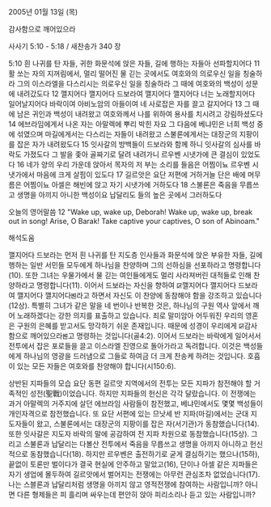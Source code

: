 2005년 01월 13일 (목)

감사함으로 깨어있으라



사사기 5:10 - 5:18 / 새찬송가 340 장


5:10 흰 나귀를 탄 자들, 귀한 화문석에 앉은 자들, 길에 행하는 자들아 선파할지어다 11 활 쏘는 자의 지꺼림에서, 멀리 떨어진 물 긷는 곳에서도 여호와의 의로우신 일을 칭술하라 그의 이스라엘을 다스리시는 의로우신 일을 칭술하라 그 때에 여호와의 백성이 성문에 내려갔도다 12 깰지어다 깰지어다 드보라여 깰지어다 깰지어다 너는 노래할지어다 일어날지어다 바락이여 아비노암의 아들이여 네 사로잡은 자를 끌고 갈지어다 13 그 때에 남은 귀인과 백성이 내려왔고 여호와께서 나를 위하여 용사를 치시려고 강림하셨도다 14 에브라임에게서 나온 자는 아말렉에 뿌리 박힌 자요 그 다음에 베냐민은 너희 백성 중에 섞였으며 마길에게서는 다스리는 자들이 내려왔고 스불론에게서는 대장군의 지팡이를 잡은 자가 내려왔도다 15 잇사갈의 방백들이 드보라와 함께 하니 잇사갈의 심사를 바락도 가졌도다 그 발을 좇아 골짜기로 달려 내려가니 르우벤 시냇가에 큰 결심이 있었도다 16 네가 양의 우리 가운데 앉아서 목자의 저 부는 소리를 들음은 어찜이뇨 르우벤 시냇가에서 마음에 크게 살핌이 있도다 17 길르앗은 요단 저편에 거하거늘 단은 배에 머무름은 어찜이뇨 아셀은 해빈에 앉고 자기 시냇가에 거하도다 18 스불론은 죽음을 무릅쓰고 생명을 아끼지 아니한 백성이요 납달리도 들의 높은 곳에서 그러하도다

오늘의 영어말씀
12 "Wake up, wake up, Deborah! Wake up, wake up, break out in song! Arise, O Barak! Take captive your captives, O son of Abinoam."

해석도움





깰지어다
드보라는 먼저 흰 나귀를 탄 지도층 인사들과 화문석에 앉은 부유한 자들, 길에 행하는 일반 서민들 모두에게 하나님을 찬양하며 그의 선하심을 선포하라고 명령합니다(10). 또한 그녀는 우물가에서 물 긷는 여인들에게도 멀리 사라져버린 대적들로 인해 찬양하라고 명령합니다(11). 이어서 드보라는 자신을 향하여 ꡒ깰지어다 깰지어다 드보라여 깰지어다 깰지어다ꡓ라고 하면서 자신도 이 찬양에 동참해야 함을 강조하고 있습니다(12상). 특별히 그녀가 같은 말을 네 번이나 반복한 것은, 하나님의 구원 역사 앞에서 깨어 노래하겠다는 강한 의지를 표출하고 있습니다. 죄로 말미암아 어두워진 우리의 영혼은 구원의 은혜를 받고서도 망각하기 쉬운 존재입니다. 때문에 성경이 우리에게 ꡒ감사함으로 깨어있으라ꡓ고 명령하는 것입니다(골4:2). 이어서 드보라는 바락에게 일어서서 전투에서 잡은 포로들을 끌고 이스라엘 진영으로 돌아가라고 독려합니다. 이것은 백성들에게 하나님의 영광을 드러냄으로 그들로 하여금 더 크게 찬송케 하려는 것입니다. 호흡이 있는 모든 자들은 여호와를 찬양해야 합니다(시150:6).   

상반된 지파들의 모습
요단 동편 길르앗 지역에서의 전투는 모든 지파가 참전해야 할 거족적인 성전(聖戰)이었습니다. 하지만 지파들의 헌신은 각각 달랐습니다. 이 전쟁에는 과거 아말렉의 거주지에 살던 에브라임 사람들이 참전했고, 베냐민에서도 몇몇 백성들이 개인자격으로 참전했습니다. 또 요단 서편에 있는 므낫세 반 지파(마길)에서는 군대 지도자들이 왔고, 스불론에서는 대장군의 지팡이를 잡은 자(서기관)가 동참했습니다(14). 또한 잇사갈은 지도자 바락의 말에 공감하여 전 지파 차원으로 동참했습니다(15상). 그리고 스불론과 납달리는 다볼산 전투에서 죽음을 무릅쓰고 생명을 아끼지 아니하고 헌신적으로 동참했습니다(18). 하지만 르우벤은 출전하기로 굳게 결심하기는 했으나(15하), 끝없이 토론만 벌이다가 결국 현실에 안주하고 말았고(16), 단이나 아셀 같은 지파들은 자기 생업에 몰두하여 길르앗에서 벌어지는 전쟁에는 아무런 관심조차 없었습니다(17). 나는 스블론과 납달리처럼 생명을 아끼지 않고 영적전쟁에 참여하는 사람입니까? 아니면 다른 형제들은 피 흘리며 싸우는데 편안히 앉아 피리소리나 듣고 있는 사람입니까?